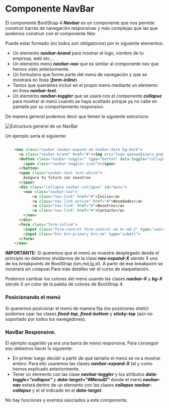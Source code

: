 
# Componente NavBar

El componente BootStrap 4 ***Navbar*** es un componente que nos permite construir barras de navegación responsivas y más complejas que las que podemos construir con el componente *Nav*

Puede estar formado (no todos son obligatorios) por lo siguiente elementos:

* Un  elemento ***navbar-brand*** para mostrar el logo, nombre de tu empresa, web etc...
* Un elemento menú ***navbar-nav*** que es similar al componente *nav* que hemos visto anteriormente.
* Un formulario que forme parte del menú de navegación y que se mostrará en línea (***form-inline***)
* Textos que queramos incluir en el propio menú mediante un  elemento en línea ***navbar-text***.
* Un elemento ***navbar-toggler*** que se usará con el componente ***collapse*** para mostrar el menú cuando se haya ocultado porque ya no cabe en pantalla por su comportamiento responsivo.


De manera general podemos decir que tienen la siguiente estructura:

![Estructura general de un NavBar](navBar_DOM.png)

Un ejemplo sería el siguiente:


```html

    <nav class="navbar navbar-expand-sm navbar-dark bg-dark">
      <a class="navbar-brand" href="#"><img src="logo-openwebinars.png"/></a>
      <button class="navbar-toggler" type="button" data-toggle="collapse" data-target="#menu">
        <span class="navbar-toggler-icon"></span>
      </button>
      <span class="navbar-text text-white">
        Asegura tu futuro con nosotros
      </span>
      <div class="collapse navbar-collapse" id="menu">
        <nav class="navbar-nav">
            <a class="nav-link" href="#">Inicio</a>
            <a class="nav-link active" href="#">Novedades</a>
            <a class="nav-link" href="#">Nosotros</a>
            <a class="nav-link" href="#">Contacto</a>
        </nav>
      </div>
      <form class="form-inline">
        <input class="form-control form-control-sm mr-md-2" type="search" placeholder="Buscar">
        <input class="btn btn-primary btn-sm" type="submit">
      </form>
    </nav>

```

**IMPORTANTE:** Si queremos que el menú se muestre desplegado desde el principio no debemos olvidarnos de la clase ***nav-expand-X*** siendo X uno de los breakpoints de BootStrap (sm,md,lg,xl). A partir de ese breakpoint se mostrará sin colapsar.Para más detalles ver el curso de maquetación.

Podemos cambiar los colores del menú usando las clases ***navbar-X*** y ***bg-X*** siendo X un color de la paleta de colores de BootStrap 4.

### Posicionando el menú

Si queremos posicionar el menú de manera fija (no posiciones *static*) podemos usar las clases ***fixed-top***, ***fixed-bottom*** y ***sticky-top*** (aún no soportado por todos los navegadores).

### NavBar Responsive.

El ejemplo sugerido ya era una barra de menú responsiva. Para conseguir eso debemos hacer lo siguiente:

* En primer luego decidir a partir de qué tamaño el menú se va a mostrar entero. Para ello usaremos las clases ***navbar-expand-X*** tal y como hemos explicado anteriormente.
* Tener un elemento con las clase ***navbar-toggler*** y los atributos ***data-toggle="collapse"*** y ***data-target="#MenuID"*** donde el menú ***navbar-nav*** estará dentro de un elemento con las clases ***collapse navbar-collapse*** y el id indicado en el ***data-target***.

No hay funciones y eventos asociados a este componente.
